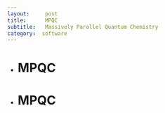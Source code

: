 ```yaml
---
layout:     post
title:      MPQC
subtitle:  	Massively Parallel Quantum Chemistry
category:  software
---
```


- # MPQC

- # MPQC